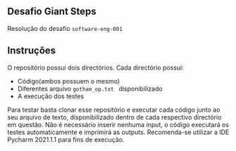 ## Desafio Giant Steps
Resolução do desafio ``` software-eng-001 ```

## Instruções
O repositório possui dois directórios. Cada directório possui:
- Código(ambos possuem o mesmo)
- Diferentes arquivo ``` gotham_op.txt  ``` disponibilizado
- A execução dos testes

Para testar basta clonar esse repositório e executar cada código junto ao
seu arquivo de texto, disponibilizado dentro de cada respectivo directório em
questão. Não é necessário inserir nenhuma input, o código executará os testes
automaticamente e imprimirá as outputs. Recomenda-se utilizar a IDE Pycharm 2021.1.1
para fins de execução.
